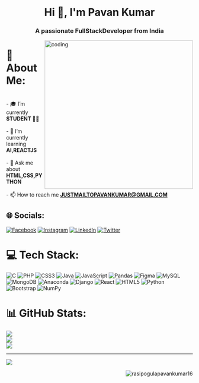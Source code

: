 <p  align="center">
    <img width="80%" align="center" height="1" src="" />
</p>
<h1 align="center">Hi 👋, I'm Pavan Kumar</h1>
<h3 align="center">A passionate FullStackDeveloper from India</h3>

<img align="right" alt="coding" width="400" src="https://user-images.githubusercontent.com/55389276/140866485-8fb1c876-9a8f-4d6a-98dc-08c4981eaf70.gif">

# 💫 About Me:
<br>- 🎓  I’m currently **STUDENT 👨‍🎓**<br><br>- 🌱 I’m currently learning **AI,REACTJS**<br><br>- 💬 Ask me about **HTML,CSS,PYTHON**<br><br>- 📫 How to reach me **JUSTMAILTOPAVANKUMAR@GMAIL.COM**


## 🌐 Socials:
[![Facebook](https://img.shields.io/badge/Facebook-%231877F2.svg?logo=Facebook&logoColor=white)](https://facebook.com/rasipogulapavankumar16) [![Instagram](https://img.shields.io/badge/Instagram-%23E4405F.svg?logo=Instagram&logoColor=white)](https://instagram.com/im__pawans) [![LinkedIn](https://img.shields.io/badge/LinkedIn-%230077B5.svg?logo=linkedin&logoColor=white)](https://linkedin.com/in/rasipogulapavankumar16) [![Twitter](https://img.shields.io/badge/Twitter-%231DA1F2.svg?logo=Twitter&logoColor=white)](https://twitter.com/pavankumar1618) 

# 💻 Tech Stack:
![C](https://img.shields.io/badge/c-%2300599C.svg?style=for-the-badge&logo=c&logoColor=white) ![PHP](https://img.shields.io/badge/php-%23777BB4.svg?style=for-the-badge&logo=php&logoColor=white) ![CSS3](https://img.shields.io/badge/css3-%231572B6.svg?style=for-the-badge&logo=css3&logoColor=white) ![Java](https://img.shields.io/badge/java-%23ED8B00.svg?style=for-the-badge&logo=java&logoColor=white) ![JavaScript](https://img.shields.io/badge/javascript-%23323330.svg?style=for-the-badge&logo=javascript&logoColor=%23F7DF1E) ![Pandas](https://img.shields.io/badge/pandas-%23150458.svg?style=for-the-badge&logo=pandas&logoColor=white) 	![Figma](https://img.shields.io/badge/figma-%23F24E1E.svg?style=for-the-badge&logo=figma&logoColor=white) ![MySQL](https://img.shields.io/badge/mysql-%2300f.svg?style=for-the-badge&logo=mysql&logoColor=white) ![MongoDB](https://img.shields.io/badge/MongoDB-%234ea94b.svg?style=for-the-badge&logo=mongodb&logoColor=white) ![Anaconda](https://img.shields.io/badge/Anaconda-%2344A833.svg?style=for-the-badge&logo=anaconda&logoColor=white) ![Django](https://img.shields.io/badge/django-%23092E20.svg?style=for-the-badge&logo=django&logoColor=white) ![React](https://img.shields.io/badge/react-%2320232a.svg?style=for-the-badge&logo=react&logoColor=%2361DAFB) ![HTML5](https://img.shields.io/badge/html5-%23E34F26.svg?style=for-the-badge&logo=html5&logoColor=white) ![Python](https://img.shields.io/badge/python-3670A0?style=for-the-badge&logo=python&logoColor=ffdd54) ![Bootstrap](https://img.shields.io/badge/bootstrap-%23563D7C.svg?style=for-the-badge&logo=bootstrap&logoColor=white) ![NumPy](https://img.shields.io/badge/numpy-%23013243.svg?style=for-the-badge&logo=numpy&logoColor=white)
# 📊 GitHub Stats:
![](https://github-readme-stats.vercel.app/api?username=Rasipogulapavankumar16&theme=radical&hide_border=false&include_all_commits=false&count_private=false)<br/>
![](https://github-readme-streak-stats.herokuapp.com/?user=Rasipogulapavankumar16&theme=radical&hide_border=false)<br/>
![](https://github-readme-stats.vercel.app/api/top-langs/?username=Rasipogulapavankumar16&theme=radical&hide_border=false&include_all_commits=false&count_private=false&layout=compact)

---
[![](https://visitcount.itsvg.in/api?id=Rasipogulapavankumar16&icon=5&color=1)](https://visitcount.itsvg.in)

<!-- Proudly created with GPRM ( https://gprm.itsvg.in ) -->

<p align="right"> <img src="https://komarev.com/ghpvc/?username=rasipogulapavankumar16&label=Profile%20views&color=0e75b6&style=flat" alt="rasipogulapavankumar16" /> </p>
